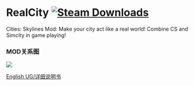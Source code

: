 ﻿# RealCity [![Steam Downloads](https://img.shields.io/steam/downloads/1192503086.svg?label=Steam%20downloads&logo=steam)](https://steamcommunity.com/sharedfiles/filedetails/?id=1192503086)
Cities: Skylines Mod: Make your city act like a real world! Combine CS and Simcity in game playing!

### MOD关系图
![](https://github.com/pcfantasy/RealCity/blob/master/img/RealCityFlow.jpg)

[English UG/详细说明书](https://github.com/pcfantasy/RealCity/wiki) <br>
